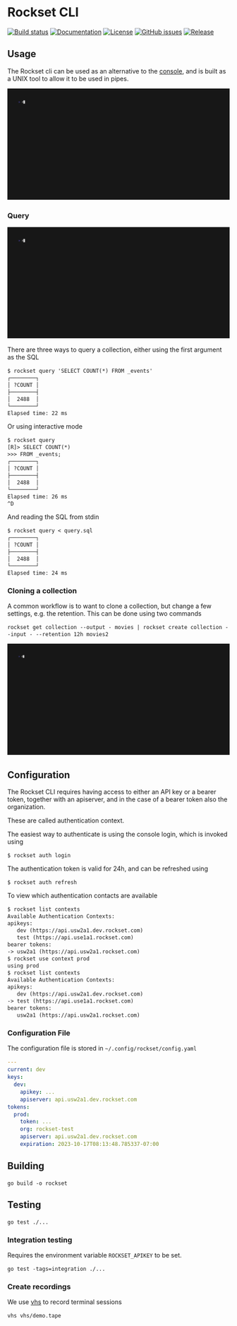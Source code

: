 # Rockset CLI
[![Build status](https://github.com/rockset/cli/actions/workflows/build.yaml/badge.svg)](https://github.com/rockset/cli/actions/workflows/build.yaml)
[![Documentation](https://godoc.org/github.com/rockset/cli?status.svg)](http://godoc.org/github.com/rockset/cli)
[![License](https://img.shields.io/github/license/rockset/cli.svg?maxAge=2592000)](https://github.com/rockset/cli/LICENSE)
[![GitHub issues](https://img.shields.io/github/issues/rockset/cli.svg)](https://github.com/rockset/cli/issues)
[![Release](https://img.shields.io/github/release/rockset/cli.svg?label=Release)](https://github.com/rockset/cli/releases)

## Usage

The Rockset cli can be used as an alternative to the [console](https://console.rockset.com/),
and is built as a UNIX tool to allow it to be used in pipes.

![screen recording](vhs/quickstart.gif)

### Query

![screen recording](vhs/query.gif)

There are three ways to query a collection, either using the first argument as the SQL

```shell
$ rockset query 'SELECT COUNT(*) FROM _events'
┌────────┐
│ ?COUNT │
├────────┤
│  2488  │
└────────┘
Elapsed time: 22 ms
```

Or using interactive mode

```shell
$ rockset query
[R]> SELECT COUNT(*)
>>> FROM _events;
┌────────┐
│ ?COUNT │
├────────┤
│  2488  │
└────────┘
Elapsed time: 26 ms
^D
```

And reading the SQL from stdin

```shell
$ rockset query < query.sql
┌────────┐
│ ?COUNT │
├────────┤
│  2488  │
└────────┘
Elapsed time: 24 ms
```

### Cloning a collection

A common workflow is to want to clone a collection, but change a few settings, e.g. the retention.
This can be done using two commands

```shell
rockset get collection --output - movies | rockset create collection --input - --retention 12h movies2
```

![screen recording](vhs/clone.gif)

## Configuration

The Rockset CLI requires having access to either an API key or a bearer token, together with an apiserver,
and in the case of a bearer token also the organization.

These are called authentication context.

The easiest way to authenticate is using the console login, which is invoked using
```shell
$ rockset auth login
```

The authentication token is valid for 24h, and can be refreshed using

```shell
$ rockset auth refresh
```

To view which authentication contacts are available

```shell
$ rockset list contexts
Available Authentication Contexts:
apikeys:
   dev (https://api.usw2a1.dev.rockset.com)
   test (https://api.use1a1.rockset.com)
bearer tokens:
-> usw2a1 (https://api.usw2a1.rockset.com)
$ rockset use context prod
using prod
$ rockset list contexts
Available Authentication Contexts:
apikeys:
   dev (https://api.usw2a1.dev.rockset.com)
-> test (https://api.use1a1.rockset.com)
bearer tokens:
   usw2a1 (https://api.usw2a1.rockset.com)
```

### Configuration File

The configuration file is stored in `~/.config/rockset/config.yaml`

```yaml
---
current: dev
keys:
  dev:
    apikey: ...
    apiserver: api.usw2a1.dev.rockset.com
tokens:
  prod:
    token: ...
    org: rockset-test
    apiserver: api.usw2a1.dev.rockset.com
    expiration: 2023-10-17T08:13:48.785337-07:00
```

## Building

```
go build -o rockset
```

## Testing

```
go test ./...
```

### Integration testing

Requires the environment variable `ROCKSET_APIKEY` to be set.

```
go test -tags=integration ./...
```

### Create recordings

We use [vhs](https://github.com/charmbracelet/vhs) to record terminal sessions

```
vhs vhs/demo.tape
```

